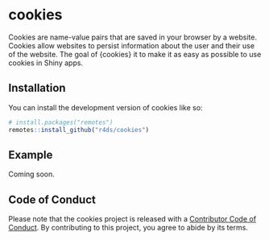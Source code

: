 
<!-- README.md is generated from README.Rmd. Please edit that file -->

# cookies

<!-- badges: start -->
<!-- badges: end -->

Cookies are name-value pairs that are saved in your browser by a
website. Cookies allow websites to persist information about the user
and their use of the website. The goal of {cookies} it to make it as
easy as possible to use cookies in Shiny apps.

## Installation

You can install the development version of cookies like so:

``` r
# install.packages("remotes")
remotes::install_github("r4ds/cookies")
```

## Example

Coming soon.

## Code of Conduct

Please note that the cookies project is released with a [Contributor
Code of
Conduct](https://contributor-covenant.org/version/2/1/CODE_OF_CONDUCT.html).
By contributing to this project, you agree to abide by its terms.

